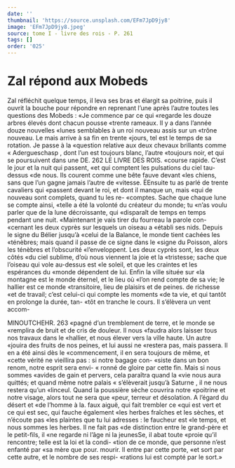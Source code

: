 ```yaml
---
date: ''
thumbnail: 'https://source.unsplash.com/EFm7JpD9jy8'
image: 'EFm7JpD9jy8.jpeg'
source: tome I - livre des rois - P. 261
tags: []
order: '025'
---
```


# Zal répond aux Mobeds

Zal réfléchit quelque temps, il leva ses bras et
élargit sa poitrine, puis il ouvrit la bouche pour répondre en reprenant l’une après l’autre toutes les
questions des Mobeds : «Je commence par ce qui «regarde les douze arbres élevés dont chacun pousse «trente rameaux. Il y a dans l’année douze nouvelles
«lunes semblables à un roi nouveau assis sur un «trône nouveau. Le mais arrive à sa fin en trente «jours, tel est le temps de sa rotation. Je passe à la «question relative aux deux chevaux brillants comme « Adergueschasp , dont l’un est toujours blanc, l’autre
«toujours noir, et qui se poursuivent dans une DE.
262 LE LIVRE DES ROIS.
«course rapide. C’est le jour et la nuit qui passent,
«et qui comptent les pulsations du ciel tau-dessus «de nous. Ils courent comme une bête fauve devant «les chiens, sans que l’un gagne jamais l’autre de «vitesse. ËEnsuite tu as parlé de trente cavaliers qui «passent devant le roi, et dont il manque un, mais «qui de nouveau sont complets, quand tu les re- «comptes. Sache que chaque lune se compte ainsi, «telle a été la volonté du créateur du monde; tu
«n’as voulu parler que de la lune décroissante, qui «disparaît de temps en temps pendant une nuit. «Maintenant je vais tirer du fourreau la parole con- «cernant les deux cyprès sur lesquels un oiseau a «établi ses nids. Depuis le signe du Bélier jusqu’à
«celui de la Balance, le monde tient cachées les «ténèbres; mais quand il passe de ce signe dans le «signe du Poisson, alors les ténèbres et l’obscurité «l’enveloppent. Les deux cyprès sont, les deux côtés
«du ciel sublime, d’où nous viennent la joie et la
«tristesse; sache que l’oiseau qui vole au-dessus est «le soleil, et que les craintes et les espérances du «monde dépendent de lui. Enfin la ville située sur
«la montagne est le monde éternel, et le lieu où «l’on rend compte de sa vie; le hallier est ce monde «transitoire, lieu de plaisirs et de peines. de richesse «et de travail; c’est celui-ci qui compte les moments «de ta vie, et qui tantôt en prolonge la durée, tan- «tôt en tranche le cours. Il s’élèvera un vent accom-

MlNOUTCHEHR. 263 «pagné d’un tremblement de terre, et le monde se
«remplira de bruit et de cris de douleur. Il nous «faudra alors laisser tous nos travaux dans le «hallier, et nous élever vers la ville haute. Un autre
«jouira des fruits de nos peines, et lui aussi ne «restera pas, mais passera. Il en a été ainsi dès le «commencement, il en sera toujours de même, et «cette vérité ne vieillira pas : si notre bagage con- «siste dans un bon renom, notre esprit sera envi- « ronné de gloire par cette fin. Mais si nous sommes «avides de gain et pervers, cela paraîtra quand la «vie nous aura quittés; et quand même notre palais
« s’élèverait jusqu’à Saturne , il ne nous restera qu’un
«linceul. Quand la poussière sèche couvrira notre
«poitrine et notre visage, alors tout ne sera que «peur, terreur et désolation. A l’égard du désert et
«de l’homme à la. faux aiguë, qui fait trembler ce
«qui est vert et ce qui est sec, qui fauche également «les herbes fraîches et les sèches, et n’écoute pas
«les plaintes que tu lui adresses : le faucheur est «le temps, et nous sommes les herbes. Il ne fait pas «de distinction entre le grand-père et le petit-fils, il «ne regarde ni l’âge ni la jeunesSe, il abat toute «proie qu’il rencontre; telle est la loi et la condi- «tion de ce monde, que personne n’est enfanté par
«sa mère que pour. mourir. Il entre par cette porte, «et sort par cette autre, et le nombre de ses respi- «rations lui est compté par le sort.»

